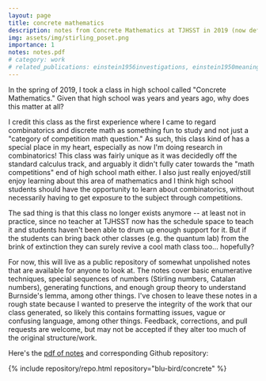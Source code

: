 ```yaml
---
layout: page
title: concrete mathematics
description: notes from Concrete Mathematics at TJHSST in 2019 (now defunct)
img: assets/img/stirling_poset.png
importance: 1
notes: notes.pdf
# category: work
# related_publications: einstein1956investigations, einstein1950meaning
---
```


In the spring of 2019, I took a class in high school called "Concrete Mathematics." Given that high school was years and
years ago, why does this matter at all?

I credit this class as the first experience where I came to regard combinatorics and discrete math as something fun 
to study and not just a "category of competition math question." As such, this class kind of has
a special place in my heart, especially as now I'm doing research in combinatorics! This class was fairly unique 
as it was decidedly off the standard calculus track, and arguably it didn't fully cater towards the "math competitions" end of high 
school math either. I also just really enjoyed/still enjoy learning about this area of mathematics and I think high school
students should have the opportunity to learn about combinatorics, without necessarily having to get exposure to the subject
through competitions. 

The sad thing is that this class no longer exists anymore -- at least not in practice, since no teacher at TJHSST now has
the schedule space to teach it and students haven't been able to drum up enough support for it. But if the students
can bring back other classes (e.g. the quantum lab) from the brink of extinction they can surely revive a cool math class too... hopefully? 

For now, this will live as a public repository of somewhat unpolished notes that are available for anyone to look at. The notes
cover basic enumerative techniques, special sequences of numbers (Stirling numbers, Catalan numbers), generating functions, 
and enough group theory to understand Burnside's lemma, among other things. I've chosen to leave these notes in a rough state because 
I wanted to preserve the integrity of the work that our class generated, so likely this contains formatting issues, vague or confusing
language, among other things. Feedback, corrections, and pull requests are welcome, but may not be accepted if they alter
too much of the original structure/work. 

Here's the <a href="{{ 'concrete_notes.pdf' | prepend: 'assets/pdf/' | relative_url}}" target="_blank" rel="noopener noreferrer">pdf of notes</a> and corresponding Github repository:
<div class="repositories d-flex flex-wrap flex-md-row flex-column justify-content-between align-items-center">
    {% include repository/repo.html repository="blu-bird/concrete" %}
</div>

